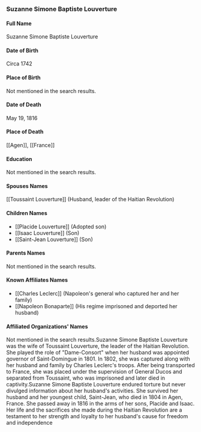 ### Suzanne Simone Baptiste Louverture

#### Full Name

Suzanne Simone Baptiste Louverture

#### Date of Birth

Circa 1742

#### Place of Birth

Not mentioned in the search results.

#### Date of Death

May 19, 1816

#### Place of Death

[[Agen]], [[France]]

#### Education

Not mentioned in the search results.

#### Spouses Names

[[Toussaint Louverture]] (Husband, leader of the Haitian Revolution)

#### Children Names

- [[Placide Louverture]] (Adopted son)
- [[Isaac Louverture]] (Son)
- [[Saint-Jean Louverture]] (Son)

#### Parents Names

Not mentioned in the search results.

#### Known Affiliates Names

- [[Charles Leclerc]] (Napoleon's general who captured her and her family)
- [[Napoleon Bonaparte]] (His regime imprisoned and deported her husband)

#### Affiliated Organizations' Names

Not mentioned in the search results.Suzanne Simone Baptiste Louverture was the wife of Toussaint Louverture, the leader of the Haitian Revolution. She played the role of "Dame-Consort" when her husband was appointed governor of Saint-Domingue in 1801. In 1802, she was captured along with her husband and family by Charles Leclerc's troops. After being transported to France, she was placed under the supervision of General Ducos and separated from Toussaint, who was imprisoned and later died in captivity.Suzanne Simone Baptiste Louverture endured torture but never divulged information about her husband's activities. She survived her husband and her youngest child, Saint-Jean, who died in 1804 in Agen, France. She passed away in 1816 in the arms of her sons, Placide and Isaac. Her life and the sacrifices she made during the Haitian Revolution are a testament to her strength and loyalty to her husband's cause for freedom and independence